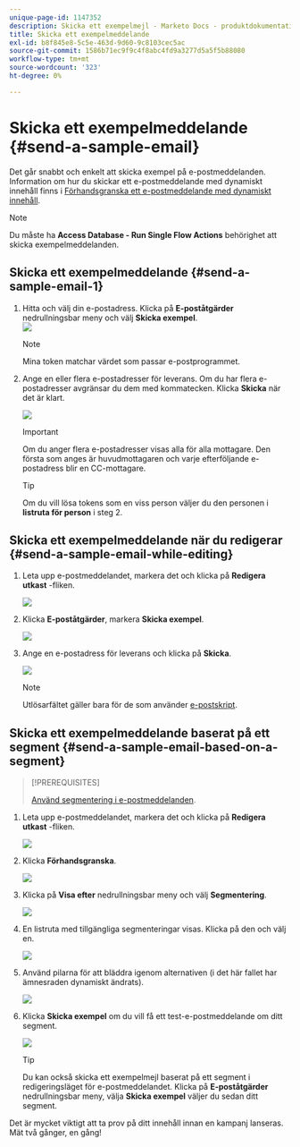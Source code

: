 ```yaml
---
unique-page-id: 1147352
description: Skicka ett exempelmejl - Marketo Docs - produktdokumentation
title: Skicka ett exempelmeddelande
exl-id: b8f845e8-5c5e-463d-9d60-9c8103cec5ac
source-git-commit: 1586b71ec9f9c4f8abc4fd9a3277d5a5f5b88080
workflow-type: tm+mt
source-wordcount: '323'
ht-degree: 0%

---
```


# Skicka ett exempelmeddelande {#send-a-sample-email}

Det går snabbt och enkelt att skicka exempel på e-postmeddelanden. Information om hur du skickar ett e-postmeddelande med dynamiskt innehåll finns i [Förhandsgranska ett e-postmeddelande med dynamiskt innehåll](/help/marketo/product-docs/email-marketing/general/functions-in-the-editor/preview-an-email-with-dynamic-content.md).

>[!NOTE]
>
>Du måste ha **Access Database - Run Single Flow Actions** behörighet att skicka exempelmeddelanden.

## Skicka ett exempelmeddelande {#send-a-sample-email-1}

1. Hitta och välj din e-postadress. Klicka på **E-poståtgärder** nedrullningsbar meny och välj **Skicka exempel**.\
   ![](assets/one-281-29.jpg)

   >[!NOTE]
   >
   >Mina token matchar värdet som passar e-postprogrammet.

1. Ange en eller flera e-postadresser för leverans. Om du har flera e-postadresser avgränsar du dem med kommatecken. Klicka **Skicka** när det är klart.

   ![](assets/two.png)

   >[!IMPORTANT]
   >
   >Om du anger flera e-postadresser visas alla för alla mottagare. Den första som anges är huvudmottagaren och varje efterföljande e-postadress blir en CC-mottagare.

   >[!TIP]
   >
   >Om du vill lösa tokens som en viss person väljer du den personen i **listruta för person** i steg 2.

## Skicka ett exempelmeddelande när du redigerar {#send-a-sample-email-while-editing}

1. Leta upp e-postmeddelandet, markera det och klicka på **Redigera utkast** -fliken.

   ![](assets/three-281-29.jpg)

1. Klicka **E-poståtgärder**, markera **Skicka exempel**.

   ![](assets/four.png)

1. Ange en e-postadress för leverans och klicka på **Skicka**.

   ![](assets/two.png)

   >[!NOTE]
   >
   >Utlösarfältet gäller bara för de som använder [e-postskript](https://developers.marketo.com/documentation/velocity-script/).

## Skicka ett exempelmeddelande baserat på ett segment {#send-a-sample-email-based-on-a-segment}

>[!PREREQUISITES]
>
>[Använd segmentering i e-postmeddelanden](/help/marketo/product-docs/email-marketing/general/functions-in-the-editor/using-dynamic-content-in-an-email.md).

1. Leta upp e-postmeddelandet, markera det och klicka på **Redigera utkast** -fliken.

   ![](assets/three-281-29.jpg)

1. Klicka **Förhandsgranska**.

   ![](assets/1.png)

1. Klicka på **Visa efter** nedrullningsbar meny och välj **Segmentering**.

   ![](assets/2.png)

1. En listruta med tillgängliga segmenteringar visas. Klicka på den och välj en.

   ![](assets/3.png)

1. Använd pilarna för att bläddra igenom alternativen (i det här fallet har ämnesraden dynamiskt ändrats).

   ![](assets/4.png)

1. Klicka **Skicka exempel** om du vill få ett test-e-postmeddelande om ditt segment.

   ![](assets/5.png)

   >[!TIP]
   >
   >Du kan också skicka ett exempelmejl baserat på ett segment i redigeringsläget för e-postmeddelandet. Klicka på **E-poståtgärder** nedrullningsbar meny, välja **Skicka exempel** väljer du sedan ditt segment.

Det är mycket viktigt att ta prov på ditt innehåll innan en kampanj lanseras. Mät två gånger, en gång!
